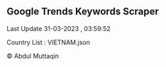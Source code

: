 

## Google Trends Keywords Scraper 
 
Last Update 31-03-2023 , 03:59:52

Country List :
VIETNAM.json



© Abdul Muttaqin 
